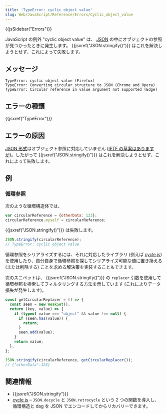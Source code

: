 ```yaml
---
title: 'TypeError: cyclic object value'
slug: Web/JavaScript/Reference/Errors/Cyclic_object_value
---
```

{{jsSidebar("Errors")}}

JavaScript の例外 "cyclic object value" は、 [JSON](https://www.json.org/) の中にオブジェクトの参照が見つかったときに発生します。 {{jsxref("JSON.stringify()")}} はこれを解決しようとせず、これによって失敗します。

## メッセージ

```
TypeError: cyclic object value (Firefox)
TypeError: Converting circular structure to JSON (Chrome and Opera)
TypeError: Circular reference in value argument not supported (Edge)
```

## エラーの種類

{{jsxref("TypeError")}}

## エラーの原因

[JSON 形式](https://www.json.org/)はオブジェクト参照に対応していません ([IETF の草案はありますが](http://tools.ietf.org/html/draft-pbryan-zyp-json-ref-03))。したがって {{jsxref("JSON.stringify()")}} はこれを解決しようとせず、これによって失敗します。

## 例

### 循環参照

次のような循環構造体では、

```js
var circularReference = {otherData: 123};
circularReference.myself = circularReference;
```

{{jsxref("JSON.stringify()")}} は失敗します。

```js example-bad
JSON.stringify(circularReference);
// TypeError: cyclic object value
```

循環参照をシリアライズするには、それに対応したライブラリ (例えば [cycle.js](https://github.com/douglascrockford/JSON-js/blob/master/cycle.js)) を使用したり、自分自身で循環参照を探してシリアライズ可能な値に置き換える (または削除する) ことを求める解決策を実装することもできます。

次のスニペットは、 {{jsxref("JSON.stringify()")}} の `replacer` 引数を使用して循環参照を検索してフィルタリングする方法を示しています (これによりデータ損失が発生します)。

```js
const getCircularReplacer = () => {
  const seen = new WeakSet();
  return (key, value) => {
    if (typeof value === "object" && value !== null) {
      if (seen.has(value)) {
        return;
      }
      seen.add(value);
    }
    return value;
  };
};

JSON.stringify(circularReference, getCircularReplacer());
// {"otherData":123}
```

## 関連情報

- {{jsxref("JSON.stringify")}}
- [cycle.js](https://github.com/douglascrockford/JSON-js/blob/master/cycle.js) – `JSON.decycle` と `JSON.retrocycle` という 2 つの関数を導入し、循環構造と dag を JSON でエンコードしてからリカバリーできます。
